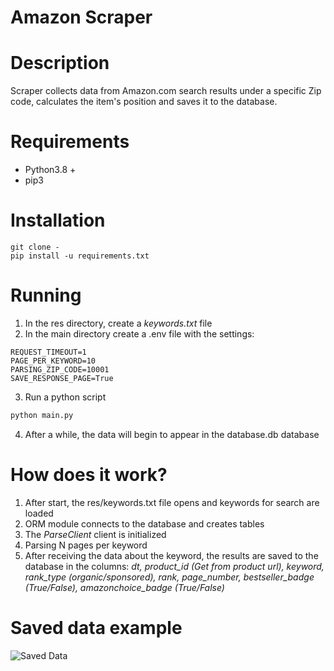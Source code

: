 # Amazon Scraper

# Description

Scraper collects data from Amazon.com search results under a specific Zip code, calculates the item's position and saves it to the database.

# Requirements

- Python3.8 +
- pip3

# Installation

```
git clone -
pip install -u requirements.txt
```

# Running
1. In the res directory, create a *keywords.txt* file
2. In the main directory create a .env file with the settings:
```
REQUEST_TIMEOUT=1
PAGE_PER_KEYWORD=10
PARSING_ZIP_CODE=10001
SAVE_RESPONSE_PAGE=True
```
3. Run a python script
```bash
python main.py
```
4. After a while, the data will begin to appear in the database.db database

# How does it work?

1. After start, the res/keywords.txt file opens and keywords for search are loaded
2. ORM module connects to the database and creates tables
3. The *ParseClient* client is initialized
4. Parsing N pages per keyword
5. After receiving the data about the keyword, the results are saved to the database in the columns: *dt, product_id (Get from product url), keyword, rank_type (organic/sponsored), rank, page_number, bestseller_badge (True/False), amazonchoice_badge (True/False)*

# Saved data example


![](https://imgur.com/KUR427p.png "Saved Data")